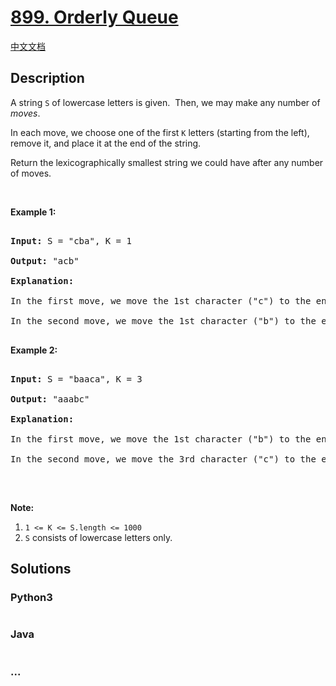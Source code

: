 # [899. Orderly Queue](https://leetcode.com/problems/orderly-queue)

[中文文档](/solution/0800-0899/0899.Orderly%20Queue/README.md)

## Description

<p>A string <code>S</code> of lowercase letters is given.&nbsp; Then, we may make any number of <em>moves</em>.</p>



<p>In each move, we&nbsp;choose one&nbsp;of the first <code>K</code> letters (starting from the left), remove it,&nbsp;and place it at the end of the string.</p>



<p>Return the lexicographically smallest string we could have after any number of moves.</p>



<p>&nbsp;</p>



<div>

<p><strong>Example 1:</strong></p>



<pre>

<strong>Input: </strong>S = <span id="example-input-1-1">&quot;cba&quot;</span>, K = <span id="example-input-1-2">1</span>

<strong>Output: </strong><span id="example-output-1">&quot;acb&quot;</span>

<strong>Explanation: </strong>

In the first move, we move the 1st character (&quot;c&quot;) to the end, obtaining the string &quot;bac&quot;.

In the second move, we move the 1st character (&quot;b&quot;) to the end, obtaining the final result &quot;acb&quot;.

</pre>



<div>

<p><strong>Example 2:</strong></p>



<pre>

<strong>Input: </strong>S = <span id="example-input-2-1">&quot;baaca&quot;</span>, K = <span id="example-input-2-2">3</span>

<strong>Output: </strong><span id="example-output-2">&quot;aaabc&quot;</span>

<strong>Explanation: </strong>

In the first move, we move the 1st character (&quot;b&quot;) to the end, obtaining the string &quot;aacab&quot;.

In the second move, we move the 3rd character (&quot;c&quot;) to the end, obtaining the final result &quot;aaabc&quot;.

</pre>



<p>&nbsp;</p>



<p><strong>Note:</strong></p>



<ol>
	<li><code>1 &lt;= K &lt;= S.length&nbsp;&lt;= 1000</code></li>
	<li><code>S</code>&nbsp;consists of lowercase letters only.</li>
</ol>

</div>

</div>



## Solutions

<!-- tabs:start -->

### **Python3**

```python

```

### **Java**

```java

```

### **...**

```

```

<!-- tabs:end -->
